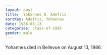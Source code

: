```yaml
---
layout: post
title:  Yohannes B. Adefris
sortKey: Adefris, Yohannes
date: 1986-08-13
categories: class-of-1985
gender: male
---
```

Yohannes died in Bellevue on August 13, 1986.
